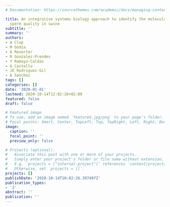 ```yaml
---
# Documentation: https://sourcethemes.com/academic/docs/managing-content/

title: An integrative systems biology approach to identify the molecular basis of
  sperm quality in swine
subtitle: ''
summary: ''
authors:
- A Clop
- M Godia
- A Reverter
- R Gonzalez-Prendes
- Y Ramayo-Caldas
- A Castello
- JE Rodriguez-Gil
- A Sanchez
tags: []
categories: []
date: '2020-01-01'
lastmod: 2020-10-14T12:02:26+02:00
featured: false
draft: false

# Featured image
# To use, add an image named `featured.jpg/png` to your page's folder.
# Focal points: Smart, Center, TopLeft, Top, TopRight, Left, Right, BottomLeft, Bottom, BottomRight.
image:
  caption: ''
  focal_point: ''
  preview_only: false

# Projects (optional).
#   Associate this post with one or more of your projects.
#   Simply enter your project's folder or file name without extension.
#   E.g. `projects = ["internal-project"]` references `content/project/deep-learning/index.md`.
#   Otherwise, set `projects = []`.
projects: []
publishDate: '2020-10-14T10:02:26.397497Z'
publication_types:
- '2'
abstract: ''
publication: ''
---
```

